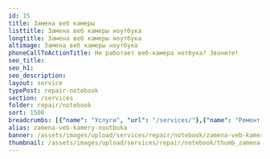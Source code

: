 ```yaml
---
id: 15
title: Замена веб камеры
listtitle: Замена веб камеры ноутбука
longtitle: Замена веб камеры ноутбука
altimage: Замена веб камеры ноутбука
phoneCallToActionTitle: Не работает веб-камера нотбука? Звоните!
seo_title: 
seo_h1: 
seo_description: 
layout: service
typePost: repair-notebook
section: /services
folder: repair/notebook
sort: 1500
breadcrumbs: [{"name": "Услуги", "url": "/services/"},{"name": "Ремонт устройств", "url": "/services/repair/"},{"name": "Ноутбук", "url": "/services/repair/notebook/"}]
alias: zamena-veb-kamery-noutbuka
banner: /assets/images/upload/services/repair/notebook/zamena-veb-kamery-noutbuka.jpg
thumbnail: /assets/images/upload/services/repair/notebook/thumb_zamena-veb-kamery-noutbuka.jpg
---
```

